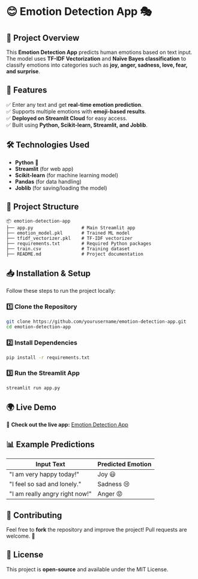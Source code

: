 # 😊 Emotion Detection App 🎭

## 📌 Project Overview
This **Emotion Detection App** predicts human emotions based on text input. The model uses **TF-IDF Vectorization** and **Naïve Bayes classification** to classify emotions into categories such as **joy, anger, sadness, love, fear, and surprise**.

## 🚀 Features
✅ Enter any text and get **real-time emotion prediction**.  
✅ Supports multiple emotions with **emoji-based results**.  
✅ **Deployed on Streamlit Cloud** for easy access.  
✅ Built using **Python, Scikit-learn, Streamlit, and Joblib**.  

## 🛠️ Technologies Used
- **Python** 🐍
- **Streamlit** (for web app)
- **Scikit-learn** (for machine learning model)
- **Pandas** (for data handling)
- **Joblib** (for saving/loading the model)

## 📂 Project Structure
```
📦 emotion-detection-app
├── app.py                  # Main Streamlit app
├── emotion_model.pkl       # Trained ML model
├── tfidf_vectorizer.pkl    # TF-IDF vectorizer
├── requirements.txt        # Required Python packages
├── train.csv               # Training dataset
├── README.md               # Project documentation
```

## 📥 Installation & Setup
Follow these steps to run the project locally:

### 1️⃣ Clone the Repository
```sh
git clone https://github.com/yourusername/emotion-detection-app.git
cd emotion-detection-app
```

### 2️⃣ Install Dependencies
```sh
pip install -r requirements.txt
```

### 3️⃣ Run the Streamlit App
```sh
streamlit run app.py
```

## 🌍 Live Demo
🔗 **Check out the live app:** [Emotion Detection App](https://emotion-detection-app-exuobbcplpbufwrtmrbqzm.streamlit.app/)

## 📊 Example Predictions
| Input Text | Predicted Emotion |
|------------|------------------|
| "I am very happy today!" | Joy 😃 |
| "I feel so sad and lonely." | Sadness 😢 |
| "I am really angry right now!" | Anger 😡 |

## 📢 Contributing
Feel free to **fork** the repository and improve the project! Pull requests are welcome. 🚀

## 📜 License
This project is **open-source** and available under the MIT License.

